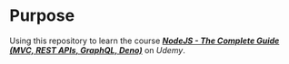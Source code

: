 # Purpose

Using this repository to learn the course [***NodeJS - The Complete Guide (MVC, REST APIs, GraphQL, Deno)***](https://www.udemy.com/course/nodejs-the-complete-guide/) on *Udemy*.
